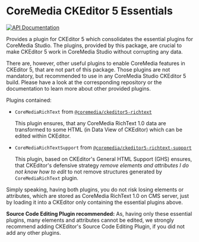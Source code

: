 # CoreMedia CKEditor 5 Essentials

[![API Documentation][badge:docs:api]][api:ckeditor-plugins]

Provides a plugin for CKEditor 5 which consolidates the essential plugins for
CoreMedia Studio. The plugins, provided by this package, are crucial to make
CKEditor 5 work in CoreMedia Studio without corrupting any data.

There are, however, other useful plugins to enable CoreMedia features in
CKEditor 5, that are not part of this package. Those plugins are not mandatory,
but recommended to use in any CoreMedia Studio CKEditor 5 build. Please have a
look at the corresponding repository or the documentation to learn more about
other provided plugins.

Plugins contained:

* `CoreMediaRichText` from [`@coremedia/ckeditor5-richtext`](../ckeditor5-coremedia-richtext)

  This plugin ensures, that any CoreMedia RichText 1.0 data are transformed to
  some HTML (in Data View of CKEditor) which can be edited within CKEditor.

* `CoreMediaRichTextSupport` from [`@coremedia/ckeditor5-richtext-support`](../ckeditor5-coremedia-richtext-support)

  This plugin, based on CKEditor's General HTML Support (GHS) ensures, that
  CKEditor's defensive strategy _remove elements and attributes I do not know
  how to edit_ to not remove structures generated by `CoreMediaRichText` plugin.

Simply speaking, having both plugins, you do not risk losing elements or
attributes, which are stored as CoreMedia RichText 1.0 on CMS server, just
by loading it into a CKEditor only containing the essential plugins above.

**Source Code Editing Plugin recommended:** As, having only these essential
plugins, many elements and attributes cannot be edited, we strongly recommend
adding CKEditor's Source Code Editing Plugin, if you did not add any other
plugins.

[badge:docs:api]: <https://img.shields.io/badge/docs-%F0%9F%93%83%20API-informational?style=for-the-badge>
[api:ckeditor-plugins]: <https://coremedia.github.io/ckeditor-plugins/docs/api/modules/ckeditor5_coremedia_studio_essentials.html> "Module ckeditor5-coremedia-studio-essentials"

